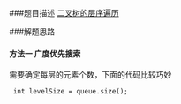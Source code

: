 ###题目描述
[二叉树的层序遍历](https://leetcode-cn.com/problems/binary-tree-level-order-traversal/)

###解题思路

#### 方法一 广度优先搜索
需要确定每层的元素个数，下面的代码比较巧妙
```
 int levelSize = queue.size();
```
